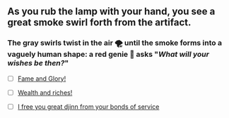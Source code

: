 ## As you rub the lamp with your hand, you see a great smoke swirl forth from the artifact.
### The gray swirls twist in the air 🌪 until the smoke forms into a vaguely human shape: a red genie 🧞 asks "*What will your wishes be then?*"

- [ ] [Fame and Glory!](../WIP.md)

- [ ] [Wealth and riches!](../WIP.md)

- [ ] [I free you great djinn from your bonds of service](../WIP.md)
